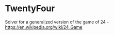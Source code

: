 # TwentyFour
Solver for a generalized version of the game of 24 - https://en.wikipedia.org/wiki/24_Game 
